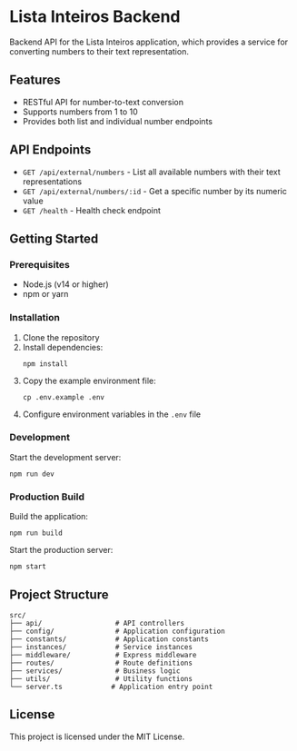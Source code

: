 # Lista Inteiros Backend

Backend API for the Lista Inteiros application, which provides a service for converting numbers to their text representation.

## Features

- RESTful API for number-to-text conversion
- Supports numbers from 1 to 10
- Provides both list and individual number endpoints

## API Endpoints

- `GET /api/external/numbers` - List all available numbers with their text representations
- `GET /api/external/numbers/:id` - Get a specific number by its numeric value
- `GET /health` - Health check endpoint

## Getting Started

### Prerequisites

- Node.js (v14 or higher)
- npm or yarn

### Installation

1. Clone the repository
2. Install dependencies:
   ```
   npm install
   ```
3. Copy the example environment file:
   ```
   cp .env.example .env
   ```
4. Configure environment variables in the `.env` file

### Development

Start the development server:

```
npm run dev
```

### Production Build

Build the application:

```
npm run build
```

Start the production server:

```
npm start
```

## Project Structure

```
src/
├── api/                  # API controllers
├── config/               # Application configuration
├── constants/            # Application constants
├── instances/            # Service instances
├── middleware/           # Express middleware
├── routes/               # Route definitions
├── services/             # Business logic
├── utils/                # Utility functions
└── server.ts            # Application entry point
```

## License

This project is licensed under the MIT License.
